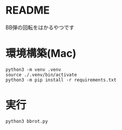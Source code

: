 # README

BB弾の回転をはかるやつです

# 環境構築(Mac)
```
python3 -m venv .venv
source ./.venv/bin/activate
python3 -m pip install -r requirements.txt
```

# 実行
```
python3 bbrot.py
```
